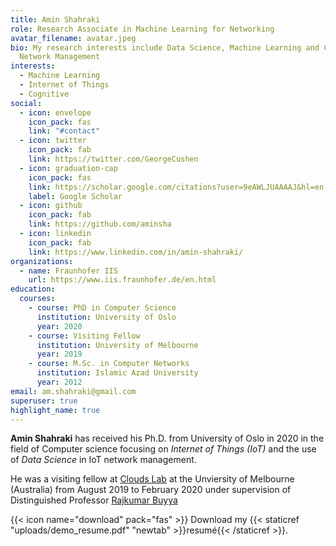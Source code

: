 ```yaml
---
title: Amin Shahraki
role: Research Associate in Machine Learning for Networking
avatar_filename: avatar.jpeg
bio: My research interests include Data Science, Machine Learning and Cognitive
  Network Management
interests:
  - Machine Learning
  - Internet of Things
  - Cognitive
social:
  - icon: envelope
    icon_pack: fas
    link: "#contact"
  - icon: twitter
    icon_pack: fab
    link: https://twitter.com/GeorgeCushen
  - icon: graduation-cap
    icon_pack: fas
    link: https://scholar.google.com/citations?user=9eAWLJUAAAAJ&hl=en
    label: Google Scholar
  - icon: github
    icon_pack: fab
    link: https://github.com/aminsha
  - icon: linkedin
    icon_pack: fab
    link: https://www.linkedin.com/in/amin-shahraki/
organizations:
  - name: Fraunhofer IIS
    url: https://www.iis.fraunhofer.de/en.html
education:
  courses:
    - course: PhD in Computer Science
      institution: University of Oslo
      year: 2020
    - course: Visiting Fellow
      institution: University of Melbourne
      year: 2019
    - course: M.Sc. in Computer Networks
      institution: Islamic Azad University
      year: 2012
email: am.shahraki@gmail.com
superuser: true
highlight_name: true
---
```

**Amin Shahraki** has received his Ph.D. from University of Oslo in 2020 in the field of Computer  science focusing on *Internet of Things (IoT)* and the use of *Data Science* in IoT network management.

He was a visiting fellow at [Clouds Lab](http://www.cloudbus.org/) at the Unviersity of Melbourne (Australia) from August 2019 to February 2020 under supervision of Distinguished Professor [Rajkumar Buyya](www.buyya.com)

{{< icon name="download" pack="fas" >}} Download my {{< staticref "uploads/demo_resume.pdf" "newtab" >}}resumé{{< /staticref >}}.